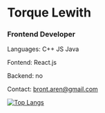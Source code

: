 <h1>Torque Lewith</h1>
<h3>Frontend Developer</h3>

Languages: C++  JS  Java

Fontend: React.js

Backend: no

Contact: bront.aren@gmail.com

[![Top Langs](https://github-readme-stats.vercel.app/api/top-langs/?username=torquelewith&layout=donut&bg_color=15151530)](https://github.com/anuraghazra/github-readme-stats)
